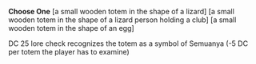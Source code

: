 **Choose One**
[a small wooden totem in the shape of a lizard]
[a small wooden totem in the shape of a lizard person holding a club]
[a small wooden totem in the shape of an egg]

DC 25 lore check recognizes the totem as a symbol of Semuanya (-5 DC per totem the player has to examine)